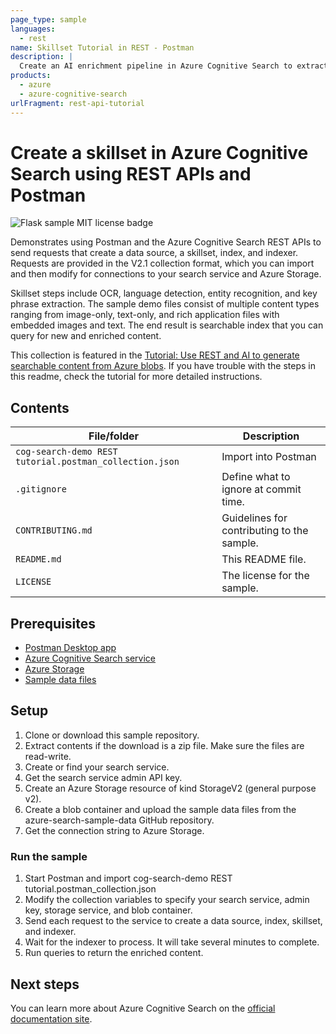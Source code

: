 ```yaml
---
page_type: sample
languages:
  - rest
name: Skillset Tutorial in REST - Postman
description: |
  Create an AI enrichment pipeline in Azure Cognitive Search to extract information and structure from Azure blobs.
products:
  - azure
  - azure-cognitive-search
urlFragment: rest-api-tutorial
---
```


# Create a skillset in Azure Cognitive Search using REST APIs and Postman

![Flask sample MIT license badge](https://img.shields.io/badge/license-MIT-green.svg)

Demonstrates using Postman and the Azure Cognitive Search REST APIs to send requests that create a data source, a skillset, index, and indexer. Requests are provided in the V2.1 collection format, which you can import and then modify for connections to your search service and Azure Storage.

Skillset steps include OCR, language detection, entity recognition, and key phrase extraction. The sample demo files consist of multiple content types ranging from image-only, text-only, and rich application files with embedded images and text. The end result is searchable index that you can query for new and enriched content.

This collection is featured in the [Tutorial: Use REST and AI to generate searchable content from Azure blobs](https://docs.microsoft.com/azure/search/cognitive-search-tutorial-blob). If you have trouble with the steps in this readme, check the tutorial for more detailed instructions.

## Contents

| File/folder | Description |
|-------------|-------------|
| `cog-search-demo REST tutorial.postman_collection.json`       | Import into Postman |
| `.gitignore` | Define what to ignore at commit time. |
| `CONTRIBUTING.md` | Guidelines for contributing to the sample. |
| `README.md` | This README file. |
| `LICENSE`   | The license for the sample. |

## Prerequisites

- [Postman Desktop app](https://www.getpostman.com/)
- [Azure Cognitive Search service](https://docs.microsoft.com/azure/search/search-create-service-portal)
- [Azure Storage](https://docs.microsoft.com/azure/storage/common/storage-account-create)
- [Sample data files](https://github.com/Azure-Samples/azure-search-sample-data/tree/master/ai-enrichment-mixed-media)

## Setup

1. Clone or download this sample repository.
1. Extract contents if the download is a zip file. Make sure the files are read-write.
1. Create or find your search service.
1. Get the search service admin API key.
1. Create an Azure Storage resource of kind StorageV2 (general purpose v2).
1. Create a blob container and upload the sample data files from the azure-search-sample-data GitHub repository.
1. Get the connection string to Azure Storage.

### Run the sample

1. Start Postman and import cog-search-demo REST tutorial.postman_collection.json
1. Modify the collection variables to specify your search service, admin key, storage service, and blob container.
1. Send each request to the service to create a data source, index, skillset, and indexer.
1. Wait for the indexer to process. It will take several minutes to complete.
1. Run queries to return the enriched content.

## Next steps

You can learn more about Azure Cognitive Search on the [official documentation site](https://docs.microsoft.com/azure/search).